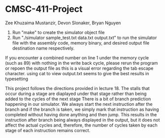 # CMSC-411-Project
Zee Khuzaima Mustanzir, Devon Slonaker, Bryan Nguyen

1. Run "make" to create the simulator object file
2. Run "./simulator sample_test.txt data.txt output.txt" to run the simulator file with the assembly code, memory binary, and desired output file destination name respectively.

If you encounter a combined number on line 1 under the memory cycle (such as 89) with nothing in the write back cycle, please rerun the program or repoen the output file as this is a visual error regarding the tab escape character.
using cat to view output.txt seems to give the best results in typesetting

This project follows the directions provided in lecture 18. 
The stalls that occur during a stage are diaplayed under that stage rather than being added to the cycles of the next stage
There is a bit of branch prediction happening in our simulator. We always start the next instruction after the branch and if the branch is taken, we simply mark that instruction as having completed without having done anything and then jump. This results in the instruction after branch being always displayed in the output, but it does not affect the actual cycles and, therefore, the number of cycles taken by each stage of each instruction remains correct.
